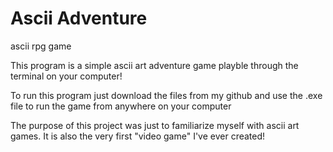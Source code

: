 # Ascii Adventure
ascii rpg game

This program is a simple ascii art adventure game playble through the terminal on your computer!

To run this program just download the files from my github and use the .exe file to run the game from anywhere on your computer

The purpose of this project was just to familiarize myself with ascii art games. It is also the very first "video game" I've ever created!
